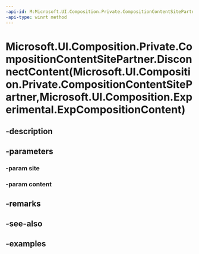 ```yaml
---
-api-id: M:Microsoft.UI.Composition.Private.CompositionContentSitePartner.DisconnectContent(Microsoft.UI.Composition.Private.CompositionContentSitePartner,Microsoft.UI.Composition.Experimental.ExpCompositionContent)
-api-type: winrt method
---
```


# Microsoft.UI.Composition.Private.CompositionContentSitePartner.DisconnectContent(Microsoft.UI.Composition.Private.CompositionContentSitePartner,Microsoft.UI.Composition.Experimental.ExpCompositionContent)

<!--
public static void DisconnectContent (Microsoft.UI.Composition.Private.CompositionContentSitePartner site, Microsoft.UI.Composition.Experimental.ExpCompositionContent content);
-->


## -description

## -parameters

### -param site

### -param content

## -remarks

## -see-also

## -examples


